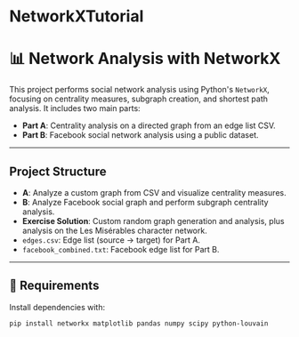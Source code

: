 # NetworkXTutorial
# 📊 Network Analysis with NetworkX

This project performs social network analysis using Python's `NetworkX`, focusing on centrality measures, subgraph creation, and shortest path analysis. It includes two main parts:

- **Part A**: Centrality analysis on a directed graph from an edge list CSV.
- **Part B**: Facebook social network analysis using a public dataset.

---

## Project Structure

- **A**: Analyze a custom graph from CSV and visualize centrality measures.
- **B**: Analyze Facebook social graph and perform subgraph centrality analysis.
- **Exercise Solution**: Custom random graph generation and analysis, plus analysis on the Les Misérables character network.
- `edges.csv`: Edge list (source → target) for Part A.
- `facebook_combined.txt`: Facebook edge list for Part B.

---

## 🧰 Requirements

Install dependencies with:

```bash
pip install networkx matplotlib pandas numpy scipy python-louvain
